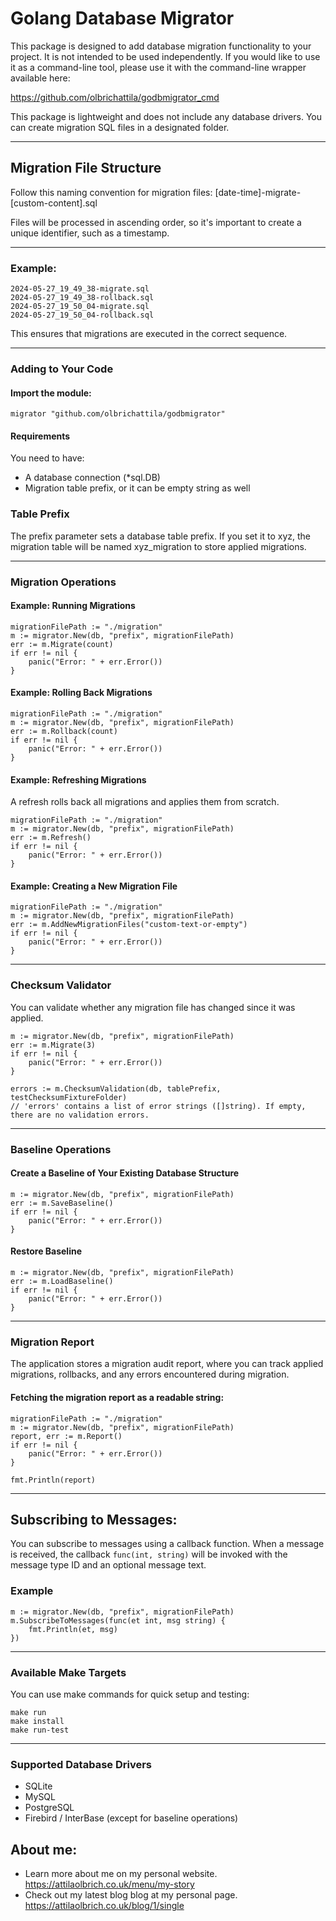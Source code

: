 # Golang Database Migrator

This package is designed to add database migration functionality to your project. It is not intended to be used independently.
If you would like to use it as a command-line tool, please use it with the command-line wrapper available here:

https://github.com/olbrichattila/godbmigrator_cmd

This package is lightweight and does not include any database drivers.
You can create migration SQL files in a designated folder.

---

## Migration File Structure
Follow this naming convention for migration files:
[date-time]-migrate-[custom-content].sql

Files will be processed in ascending order, so it's important to create a unique identifier, such as a timestamp.

--- 

### Example:
```
2024-05-27_19_49_38-migrate.sql
2024-05-27_19_49_38-rollback.sql
2024-05-27_19_50_04-migrate.sql
2024-05-27_19_50_04-rollback.sql
```
This ensures that migrations are executed in the correct sequence.

---

### Adding to Your Code
#### Import the module:

```
migrator "github.com/olbrichattila/godbmigrator"
```
#### Requirements
You need to have:
- A database connection (*sql.DB)
- Migration table prefix, or it can be empty string as well


### Table Prefix
The prefix parameter sets a database table prefix. If you set it to xyz, the migration table will be named xyz_migration to store applied migrations.

---

### Migration Operations
#### Example: Running Migrations
```
migrationFilePath := "./migration"
m := migrator.New(db, "prefix", migrationFilePath)
err := m.Migrate(count)
if err != nil {
    panic("Error: " + err.Error())
}
```
#### Example: Rolling Back Migrations
```
migrationFilePath := "./migration"
m := migrator.New(db, "prefix", migrationFilePath)
err := m.Rollback(count)
if err != nil {
    panic("Error: " + err.Error())
}
```
#### Example: Refreshing Migrations
A refresh rolls back all migrations and applies them from scratch.
```
migrationFilePath := "./migration"
m := migrator.New(db, "prefix", migrationFilePath)
err := m.Refresh()
if err != nil {
    panic("Error: " + err.Error())
}
```
#### Example: Creating a New Migration File
```
migrationFilePath := "./migration"
m := migrator.New(db, "prefix", migrationFilePath)
err := m.AddNewMigrationFiles("custom-text-or-empty")
if err != nil {
    panic("Error: " + err.Error())
}
```

---

### Checksum Validator
You can validate whether any migration file has changed since it was applied.
```
m := migrator.New(db, "prefix", migrationFilePath)
err := m.Migrate(3)
if err != nil {
    panic("Error: " + err.Error())
}

errors := m.ChecksumValidation(db, tablePrefix, testChecksumFixtureFolder)
// 'errors' contains a list of error strings ([]string). If empty, there are no validation errors.
```

---
### Baseline Operations
#### Create a Baseline of Your Existing Database Structure
```
m := migrator.New(db, "prefix", migrationFilePath)
err := m.SaveBaseline()
if err != nil {
    panic("Error: " + err.Error())
}
```
#### Restore Baseline
```
m := migrator.New(db, "prefix", migrationFilePath)
err := m.LoadBaseline()
if err != nil {
    panic("Error: " + err.Error())
}
```

---

### Migration Report
The application stores a migration audit report, where you can track applied migrations, rollbacks, and any errors encountered during migration.
#### Fetching the migration report as a readable string:
```
migrationFilePath := "./migration"
m := migrator.New(db, "prefix", migrationFilePath)
report, err := m.Report()
if err != nil {
    panic("Error: " + err.Error())
}

fmt.Println(report)
```

---

## Subscribing to Messages:

You can subscribe to messages using a callback function. When a message is received, the callback ```func(int, string)``` will be invoked with the message type ID and an optional message text.

### Example
```
m := migrator.New(db, "prefix", migrationFilePath)
m.SubscribeToMessages(func(et int, msg string) {
    fmt.Println(et, msg)
})
```

---

### Available Make Targets
You can use make commands for quick setup and testing:
```
make run
make install
make run-test
```

---
### Supported Database Drivers
- SQLite
- MySQL
- PostgreSQL
- Firebird / InterBase (except for baseline operations)

## About me:
- Learn more about me on my personal website. https://attilaolbrich.co.uk/menu/my-story
- Check out my latest blog blog at my personal page. https://attilaolbrich.co.uk/blog/1/single
